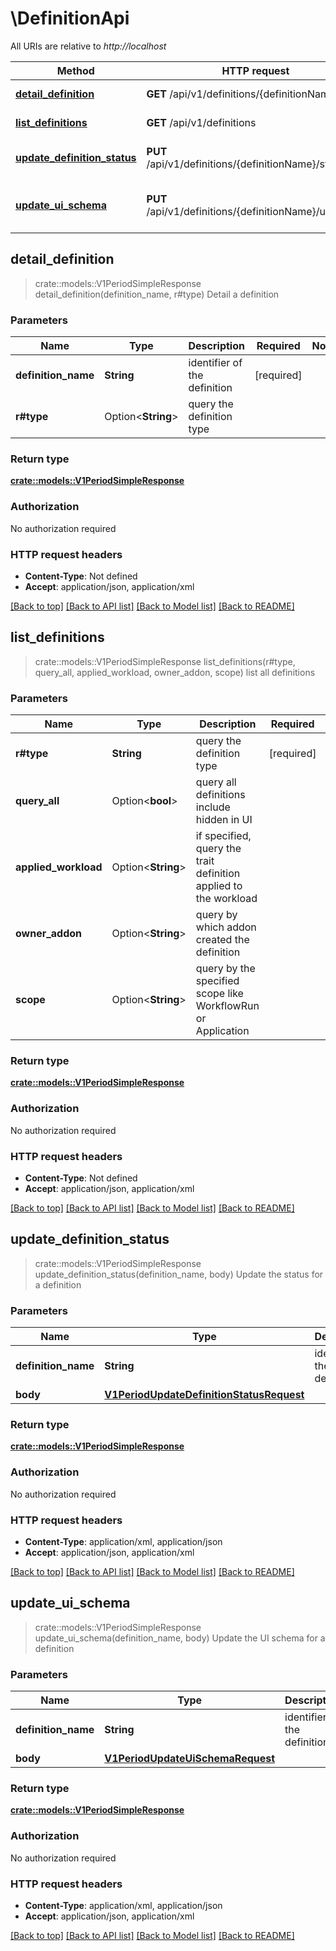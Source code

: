# \DefinitionApi

All URIs are relative to *http://localhost*

Method | HTTP request | Description
------------- | ------------- | -------------
[**detail_definition**](DefinitionApi.md#detail_definition) | **GET** /api/v1/definitions/{definitionName} | Detail a definition
[**list_definitions**](DefinitionApi.md#list_definitions) | **GET** /api/v1/definitions | list all definitions
[**update_definition_status**](DefinitionApi.md#update_definition_status) | **PUT** /api/v1/definitions/{definitionName}/status | Update the status for a definition
[**update_ui_schema**](DefinitionApi.md#update_ui_schema) | **PUT** /api/v1/definitions/{definitionName}/uischema | Update the UI schema for a definition



## detail_definition

> crate::models::V1PeriodSimpleResponse detail_definition(definition_name, r#type)
Detail a definition

### Parameters


Name | Type | Description  | Required | Notes
------------- | ------------- | ------------- | ------------- | -------------
**definition_name** | **String** | identifier of the definition | [required] |
**r#type** | Option<**String**> | query the definition type |  |

### Return type

[**crate::models::V1PeriodSimpleResponse**](v1.SimpleResponse.md)

### Authorization

No authorization required

### HTTP request headers

- **Content-Type**: Not defined
- **Accept**: application/json, application/xml

[[Back to top]](#) [[Back to API list]](../README.md#documentation-for-api-endpoints) [[Back to Model list]](../README.md#documentation-for-models) [[Back to README]](../README.md)


## list_definitions

> crate::models::V1PeriodSimpleResponse list_definitions(r#type, query_all, applied_workload, owner_addon, scope)
list all definitions

### Parameters


Name | Type | Description  | Required | Notes
------------- | ------------- | ------------- | ------------- | -------------
**r#type** | **String** | query the definition type | [required] |
**query_all** | Option<**bool**> | query all definitions include hidden in UI |  |[default to false]
**applied_workload** | Option<**String**> | if specified, query the trait definition applied to the workload |  |
**owner_addon** | Option<**String**> | query by which addon created the definition |  |
**scope** | Option<**String**> | query by the specified scope like WorkflowRun or Application |  |

### Return type

[**crate::models::V1PeriodSimpleResponse**](v1.SimpleResponse.md)

### Authorization

No authorization required

### HTTP request headers

- **Content-Type**: Not defined
- **Accept**: application/json, application/xml

[[Back to top]](#) [[Back to API list]](../README.md#documentation-for-api-endpoints) [[Back to Model list]](../README.md#documentation-for-models) [[Back to README]](../README.md)


## update_definition_status

> crate::models::V1PeriodSimpleResponse update_definition_status(definition_name, body)
Update the status for a definition

### Parameters


Name | Type | Description  | Required | Notes
------------- | ------------- | ------------- | ------------- | -------------
**definition_name** | **String** | identifier of the definition | [required] |
**body** | [**V1PeriodUpdateDefinitionStatusRequest**](V1PeriodUpdateDefinitionStatusRequest.md) |  | [required] |

### Return type

[**crate::models::V1PeriodSimpleResponse**](v1.SimpleResponse.md)

### Authorization

No authorization required

### HTTP request headers

- **Content-Type**: application/xml, application/json
- **Accept**: application/json, application/xml

[[Back to top]](#) [[Back to API list]](../README.md#documentation-for-api-endpoints) [[Back to Model list]](../README.md#documentation-for-models) [[Back to README]](../README.md)


## update_ui_schema

> crate::models::V1PeriodSimpleResponse update_ui_schema(definition_name, body)
Update the UI schema for a definition

### Parameters


Name | Type | Description  | Required | Notes
------------- | ------------- | ------------- | ------------- | -------------
**definition_name** | **String** | identifier of the definition | [required] |
**body** | [**V1PeriodUpdateUiSchemaRequest**](V1PeriodUpdateUiSchemaRequest.md) |  | [required] |

### Return type

[**crate::models::V1PeriodSimpleResponse**](v1.SimpleResponse.md)

### Authorization

No authorization required

### HTTP request headers

- **Content-Type**: application/xml, application/json
- **Accept**: application/json, application/xml

[[Back to top]](#) [[Back to API list]](../README.md#documentation-for-api-endpoints) [[Back to Model list]](../README.md#documentation-for-models) [[Back to README]](../README.md)

